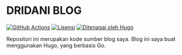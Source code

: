# DRIDANI BLOG

[![GitHub Actions](https://github.com/FarrelF/Blog/actions/workflows/build_and_deploy.yml/badge.svg)](https://github.com/dridani/dridani.github.io/actions/workflows/hugo.yml)
[![Lisensi](https://img.shields.io/github/license/dridani/dridani.github.io?label=Lisensi&style=flat-square)](LICENSE)
[![Ditenagai oleh Hugo](https://img.shields.io/badge/Hugo-ff4088?logo=hugo&style=flat-square&label=Ditenagai%20oleh)](https://gohugo.io)

Repositori ini merupakan kode sumber blog saya. Blog ini saya buat menggunakan Hugo, yang berbasis Go.
